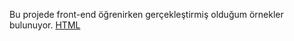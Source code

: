 Bu projede front-end öğrenirken gerçekleştirmiş olduğum örnekler bulunuyor. [HTML](https://academy.patika.dev/tr/courses/html)

